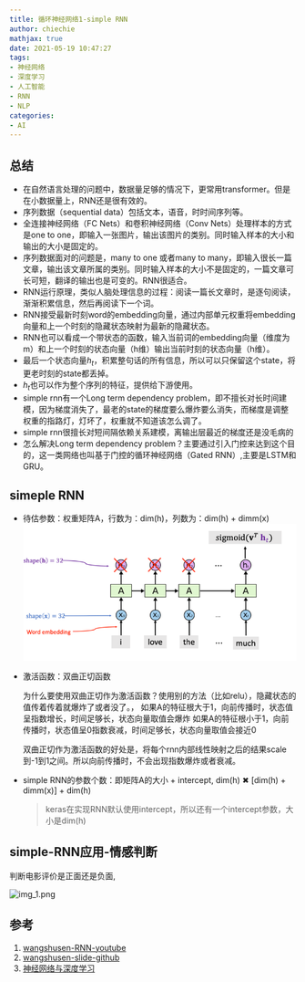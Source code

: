 ```yaml
---
title: 循环神经网络1-simple RNN
author: chiechie
mathjax: true
date: 2021-05-19 10:47:27
tags:
- 神经网络
- 深度学习
- 人工智能
- RNN
- NLP
categories:
- AI
---
```


## 总结

- 在自然语言处理的问题中，数据量足够的情况下，更常用transformer。但是在小数据量上，RNN还是很有效的。
- 序列数据（sequential data）包括文本，语音，时时间序列等。
- 全连接神经网络（FC Nets）和卷积神经网络（Conv Nets）处理样本的方式是one to one，即输入一张图片，输出该图片的类别。同时输入样本的大小和输出的大小是固定的。
- 序列数据面对的问题是，many to one 或者many to many，即输入很长一篇文章，输出该文章所属的类别。同时输入样本的大小不是固定的，一篇文章可长可短，翻译的输出也是可变的。RNN很适合。
- RNN运行原理，类似人脑处理信息的过程：阅读一篇长文章时，是逐句阅读，渐渐积累信息，然后再阅读下一个词。
- RNN接受最新时刻word的embedding向量，通过内部单元权重将embedding向量和上一个时刻的隐藏状态映射为最新的隐藏状态。
- RNN也可以看成一个带状态的函数，输入当前词的embedding向量（维度为m）和上一个时刻的状态向量（h维）输出当前时刻的状态向量（h维）。
- 最后一个状态向量$h_t$，积累整句话的所有信息，所以可以只保留这个state，将更老时刻的state都丢掉。
- $h_t$也可以作为整个序列的特征，提供给下游使用。
- simple rnn有一个Long term dependency problem，即不擅长对长时间建模，因为梯度消失了，最老的state的梯度要么爆炸要么消失，而梯度是调整权重的指路灯，灯坏了，权重就不知道该怎么调了。
- simple rnn很擅长对短间隔依赖关系建模，离输出层最近的梯度还是没毛病的
- 怎么解决Long term dependency problem？主要通过引入门控来达到这个目的，这一类网络也叫基于门控的循环神经网络（Gated RNN）,主要是LSTM和GRU。

## simeple RNN

- 待估参数：权重矩阵A，行数为：dim(h)，列数为：dim(h) + dimm(x)
  ![img.png](img.png)
- 激活函数：双曲正切函数

  为什么要使用双曲正切作为激活函数？使用别的方法（比如relu），隐藏状态的值传着传着就爆炸了或者没了。，
  如果A的特征根大于1，向前传播时，状态值呈指数增长，时间足够长，状态向量取值会爆炸
  如果A的特征根小于1，向前传播时，状态值呈0指数衰减，时间足够长，状态向量取值会接近0
  
  双曲正切作为激活函数的好处是，将每个rnn内部线性映射之后的结果scale到-1到1之间。所以向前传播时，不会出现指数爆炸或者衰减。

- simple RNN的参数个数：即矩阵A的大小 + intercept, dim(h) ✖ [dim(h) + dimm(x)] + dim(h)

  > keras在实现RNN默认使用intercept，所以还有一个intercept参数，大小是dim(h)

## simple-RNN应用-情感判断

判断电影评价是正面还是负面, 

![img_1.png](img_1.png)


## 参考
1. [wangshusen-RNN-youtube](https://www.youtube.com/watch?v=Cc4ENs6BHQw&list=PLvOO0btloRnuTUGN4XqO85eKPeFSZsEqK&index=3)
2. [wangshusen-slide-github](https://github.com/wangshusen/DeepLearning)
3. [神经网络与深度学习](https://nndl.github.io/nndl-book.pdf)